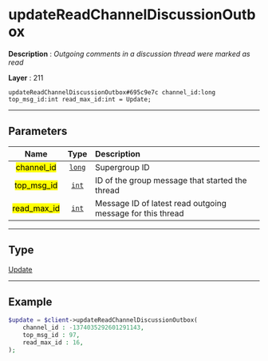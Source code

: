 # updateReadChannelDiscussionOutbox

**Description** : *Outgoing comments in a discussion thread were marked as read*

**Layer** : 211

```tl
updateReadChannelDiscussionOutbox#695c9e7c channel_id:long top_msg_id:int read_max_id:int = Update;
```

---

## Parameters

| Name | Type | Description |
| :---: | :---: | :--- |
| <mark>channel_id</mark> | [`long`](type/long) | Supergroup ID |
| <mark>top_msg_id</mark> | [`int`](type/int) | ID of the group message that started the thread |
| <mark>read_max_id</mark> | [`int`](type/int) | Message ID of latest read outgoing message for this thread |

---

## Type

[Update](type/Update)

---

## Example

```php
$update = $client->updateReadChannelDiscussionOutbox(
	channel_id : -1374035292601291143,
	top_msg_id : 97,
	read_max_id : 16,
);
```